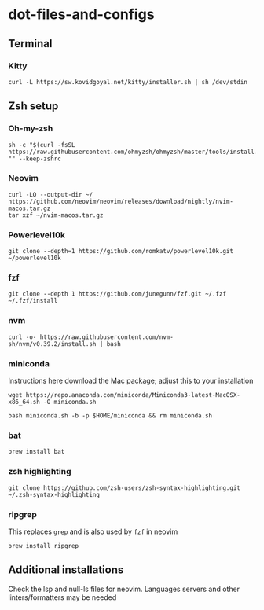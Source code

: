 # dot-files-and-configs

## Terminal

### Kitty
```
curl -L https://sw.kovidgoyal.net/kitty/installer.sh | sh /dev/stdin
```

## Zsh setup

### Oh-my-zsh
```
sh -c "$(curl -fsSL https://raw.githubusercontent.com/ohmyzsh/ohmyzsh/master/tools/install.sh)" "" --keep-zshrc
```

### Neovim
```
curl -LO --output-dir ~/ https://github.com/neovim/neovim/releases/download/nightly/nvim-macos.tar.gz
tar xzf ~/nvim-macos.tar.gz
```

### Powerlevel10k
```
git clone --depth=1 https://github.com/romkatv/powerlevel10k.git ~/powerlevel10k
```


### fzf

```
git clone --depth 1 https://github.com/junegunn/fzf.git ~/.fzf
~/.fzf/install
```

### nvm

```
curl -o- https://raw.githubusercontent.com/nvm-sh/nvm/v0.39.2/install.sh | bash
```

### miniconda

Instructions here download the Mac package; adjust this to your installation

```
wget https://repo.anaconda.com/miniconda/Miniconda3-latest-MacOSX-x86_64.sh -O miniconda.sh

bash miniconda.sh -b -p $HOME/miniconda && rm miniconda.sh
```

### bat
```
brew install bat
```

### zsh highlighting
```
git clone https://github.com/zsh-users/zsh-syntax-highlighting.git ~/.zsh-syntax-highlighting
```

### ripgrep
This replaces `grep` and is also used by `fzf` in neovim
```
brew install ripgrep
```

## Additional installations

Check the lsp and null-ls files for neovim. Languages servers and other linters/formatters may be needed

